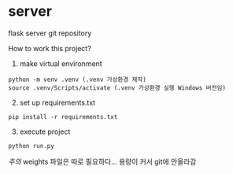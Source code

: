 # server
flask server git repository

How to work this project?

1. make virtual environment
```
python -m venv .venv (.venv 가상환경 제작)
source .venv/Scripts/activate (.venv 가상환경 실행 Windows 버전임) 
```

2. set up requirements.txt
```
pip install -r requirements.txt
```

3. execute project
```
python run.py
```

*주의*
weights 파일은 따로 필요하다... 용량이 커서 git에 안올라감